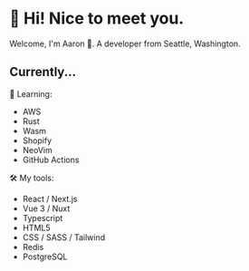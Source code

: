 # 👋 Hi! Nice to meet you.

Welcome, I'm Aaron 🤖. A developer from Seattle, Washington.

## Currently...

🌱 Learning:
* AWS
* Rust
* Wasm
* Shopify
* NeoVim
* GitHub Actions

🛠️ My tools:
* React / Next.js
* Vue 3 / Nuxt
* Typescript
* HTML5
* CSS / SASS / Tailwind
* Redis
* PostgreSQL
